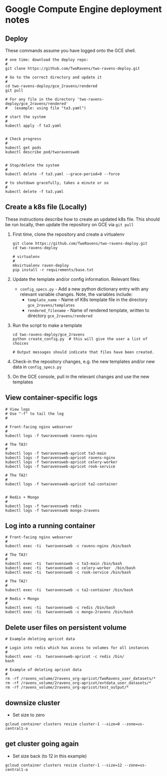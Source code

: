 # Google Compute Engine deployment notes

## Deploy

These commands assume you have logged onto the GCE shell.

```
# one time: download the deploy repo:
#
git clone https://github.com/TwoRavens/two-ravens-deploy.git

# Go to the correct directory and update it
#
cd two-ravens-deploy/gce_2ravens/rendered
git pull

# For any file in the directory 'two-ravens-deploy/gce_2ravens/rendered'
#   (example: using file "ta3.yaml")

# start the system
#
kubectl apply -f ta3.yaml


# Check progress
#
kubectl get pods
kubectl describe pod/tworavensweb


# Stop/delete the system
#
kubectl delete -f ta3.yaml --grace-period=0 --force

# to shutdown gracefully, takes a minute or so
#
kubectl delete -f ta3.yaml

```


## Create a k8s file (Locally)

These instructions describe how to create an updated k8s file.
This should be run locally, then update the repository on GCE via `git pull`

1. First time, clone the repository and create a virtualenv
    ```
    git clone https://github.com/TwoRavens/two-ravens-deploy.git
    cd two-ravens-deploy

    # virtualenv
    #
    mkvirtualenv raven-deploy
    pip install -r requirements/base.txt
    ```
2. Update the template and/or config information.  Relevant files:

    - `config_specs.py` - Add a new python dictionary entry with any relevant variable changes.  Note, the variables include:
      - `template_name` - Name of K8s template file in the directory `gce_2ravens/templates`
      - `rendered_filename` - Name of rendered template, written to directory `gce_2ravens/rendered`

3. Run the script to make a template
    ```
    cd two-ravens-deploy/gce_2ravens
    python create_config.py  # this will give the user a list of choices

    # Output messages should indicate that files have been created.
    ```

4. Check-in the repository changes, e.g. the new templates and/or new data in `config_specs.py`

5. On the GCE console, pull in the relevant changes and use the new templates


## View container-specific logs

```
# View logs
# Use "-f" to tail the log
#

# Front-facing nginx webserver
#
kubectl logs -f tworavensweb ravens-nginx

# The TA3!
#
kubectl logs -f tworavensweb-apricot ta3-main
kubectl logs -f tworavensweb-apricot ravens-nginx
kubectl logs -f tworavensweb-apricot celery-worker
kubectl logs -f tworavensweb-apricot rook-service

# The TA2!
#
kubectl logs -f tworavensweb-apricot ta2-container


# Redis + Mongo
#
kubectl logs -f tworavensweb redis
kubectl logs -f tworavensweb mongo-2ravens

```

## Log into a running container

```
# Front-facing nginx webserver
#
kubectl exec -ti  tworavensweb -c ravens-nginx /bin/bash

# The TA3!
#
kubectl exec -ti  tworavensweb -c ta3-main /bin/bash
kubectl exec -ti  tworavensweb -c celery-worker  /bin/bash
kubectl exec -ti  tworavensweb -c rook-service /bin/bash

# The TA2!
#
kubectl exec -ti  tworavensweb -c ta2-container /bin/bash

# Redis + Mongo
#
kubectl exec -ti  tworavensweb -c redis /bin/bash
kubectl exec -ti  tworavensweb -c mongo-2ravens /bin/bash

```

## Delete user files on persistent volume

```
# Example deleting apricot data

# Login into redis which has access to volumes for all instances
#
kubectl exec -ti  tworavensweb-apricot -c redis /bin/
bash

# Example of deleting apricot data
#
rm -rf /ravens_volume/2ravens_org-apricot/TwoRavens_user_datasets/*
rm -rf /ravens_volume/2ravens_org-apricot/evtdata_user_datasets/*
rm -rf /ravens_volume/2ravens_org-apricot/test_output/*

```

## downsize cluster

- Set size to zero

```
gcloud container clusters resize cluster-1 --size=0 --zone=us-central1-a
```

## get cluster going again

- Set size back (to 12 in this example)

```
gcloud container clusters resize cluster-1 --size=12 --zone=us-central1-a
```
